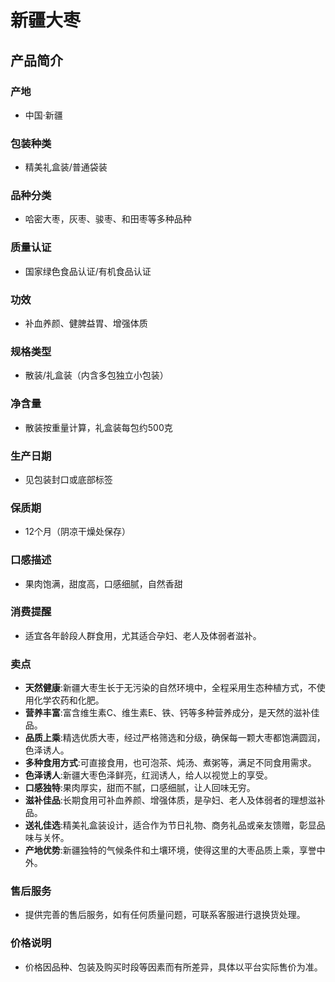# 新疆大枣

## 产品简介

### 产地
- 中国·新疆

### 包装种类
- 精美礼盒装/普通袋装

### 品种分类
- 哈密大枣，灰枣、骏枣、和田枣等多种品种

### 质量认证
- 国家绿色食品认证/有机食品认证

### 功效
- 补血养颜、健脾益胃、增强体质

### 规格类型
- 散装/礼盒装（内含多包独立小包装）

### 净含量
- 散装按重量计算，礼盒装每包约500克

### 生产日期
- 见包装封口或底部标签

### 保质期
- 12个月（阴凉干燥处保存）

### 口感描述
- 果肉饱满，甜度高，口感细腻，自然香甜

### 消费提醒
- 适宜各年龄段人群食用，尤其适合孕妇、老人及体弱者滋补。

### 卖点
- **天然健康**:新疆大枣生长于无污染的自然环境中，全程采用生态种植方式，不使用化学农药和化肥。
- **营养丰富**:富含维生素C、维生素E、铁、钙等多种营养成分，是天然的滋补佳品。
- **品质上乘**:精选优质大枣，经过严格筛选和分级，确保每一颗大枣都饱满圆润，色泽诱人。
- **多种食用方式**:可直接食用，也可泡茶、炖汤、煮粥等，满足不同食用需求。
- **色泽诱人**:新疆大枣色泽鲜亮，红润诱人，给人以视觉上的享受。
- **口感独特**:果肉厚实，甜而不腻，口感细腻，让人回味无穷。
- **滋补佳品**:长期食用可补血养颜、增强体质，是孕妇、老人及体弱者的理想滋补品。
- **送礼佳选**:精美礼盒装设计，适合作为节日礼物、商务礼品或亲友馈赠，彰显品味与关怀。
- **产地优势**:新疆独特的气候条件和土壤环境，使得这里的大枣品质上乘，享誉中外。

### 售后服务
- 提供完善的售后服务，如有任何质量问题，可联系客服进行退换货处理。

### 价格说明
- 价格因品种、包装及购买时段等因素而有所差异，具体以平台实际售价为准。